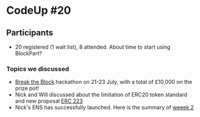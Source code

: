 # CodeUp #20

## Participants

- 20 registered (1 wait list), 8 attended. About time to start using BlockPart?

### Topics we discussed

- [Break the Block](breaktheblock.simplybusiness.co.uk) hackathon on 21-23 July, with a total of £10,000 on the prize pot!
- Nick and Will discussed about the limitation of ERC20 token standard and new proposal [ERC 223](https://github.com/ethereum/EIPs/issues/223)
- Nick's ENS has successfully launched. Here is the summary of [weeek 2](https://medium.com/the-ethereum-name-service/state-of-the-ens-week-2-with-charts-2ba80f127c6b)
